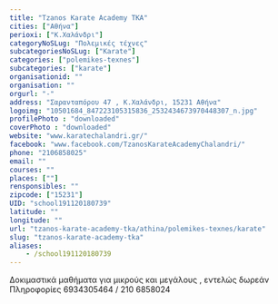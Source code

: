 ```yaml
---
title: "Tzanos Karate Academy TKA"
cities: ["Αθήνα"]
perioxi: ["Κ.Χαλάνδρι"]
categoryNoSLug: "Πολεμικές τέχνες"
subcategoriesNoSLug: ["Karate"]
categories: ["polemikes-texnes"]
subcategories: ["karate"]
organisationid: ""
organisation: ""
orgurl: "-"
address: "Σαρανταπόρου 47 , Κ.Χαλάνδρι, 15231 Αθήνα"
logoimg: "10501684_847223105315836_2532434673970448307_n.jpg"
profilePhoto : "downloaded"
coverPhoto : "downloaded"
website: "www.karatechalandri.gr/"
facebook: "www.facebook.com/TzanosKarateAcademyChalandri/"
phone: "2106858025"
email: ""
courses: ""
places: [""]
rensponsibles: ""
zipcode: ["15231"]
UID: "school191120180739"
latitude: ""
longitude: ""
url: "tzanos-karate-academy-tka/athina/polemikes-texnes/karate"
slug: "tzanos-karate-academy-tka"
aliases:
    - /school191120180739
---
```



Δοκιμαστικά μαθήματα για μικρούς και μεγάλους , εντελώς δωρεάν Πληροφορίες 6934305464 / 210 6858024

